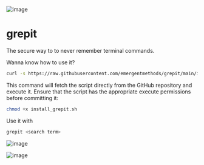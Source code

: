 ![image](https://github.com/user-attachments/assets/6b39d6ca-1762-449c-8e91-26ea69613309)

# grepit

The secure way to to never remember terminal commands.

Wanna know how to use it?

```bash
curl -s https://raw.githubusercontent.com/emergentmethods/grepit/main/install_grepit.sh | bash
```

This command will fetch the script directly from the GitHub repository and execute it. Ensure that the script has the appropriate execute permissions before committing it:

```bash
chmod +x install_grepit.sh
```

Use it with

```bash
grepit <search term>
```


![image](https://github.com/user-attachments/assets/b9417224-f3db-4f17-9ed8-eb58678e3196)

![image](https://github.com/user-attachments/assets/5770cd03-c675-4d2d-9c2a-173ae80e38c5)

